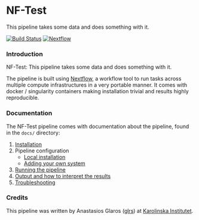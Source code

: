 # NF-Test
This pipeline takes some data and does something with it.

[![Build Status](https://travis-ci.org/glrs/NF-Test.svg?branch=master)](https://travis-ci.org/glrs/NF-Test)
[![Nextflow](https://img.shields.io/badge/nextflow-%E2%89%A50.24.0-brightgreen.svg)](https://www.nextflow.io/)


### Introduction
NF-Test: This pipeline takes some data and does something with it.

The pipeline is built using [Nextflow](https://www.nextflow.io), a workflow tool to run tasks across multiple compute infrastructures in a very portable manner. It comes with docker / singularity containers making installation trivial and results highly reproducible.


### Documentation
The NF-Test pipeline comes with documentation about the pipeline, found in the `docs/` directory:

1. [Installation](docs/installation.md)
2. Pipeline configuration
    * [Local installation](docs/configuration/local.md)
    * [Adding your own system](docs/configuration/adding_your_own.md)
3. [Running the pipeline](docs/usage.md)
4. [Output and how to interpret the results](docs/output.md)
5. [Troubleshooting](docs/troubleshooting.md)

### Credits
This pipeline was written by Anastasios Glaros ([glrs](https://github.com/glrs)) at [Karolinska Institutet](http://www.ki.se).
